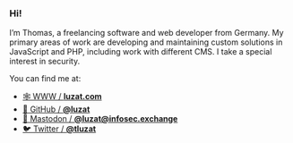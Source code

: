 ### Hi!

I’m Thomas, a freelancing software and web developer from Germany. My primary areas of work are developing and maintaining custom solutions in JavaScript and PHP, including work with different CMS. I take a special interest in security.

You can find me at:

- [🕸️ WWW / **luzat.com**](https://luzat.com/)
- [🐙 GitHub / **@luzat**](https://github.com/luzat)
- <a rel="me" href="https://infosec.exchange/@luzat">🐘 Mastodon / <b>@luzat<span>@</span>infosec.exchange</b></a>
- [🐦 Twitter / **@tluzat**](https://twitter.com/tluzat)
